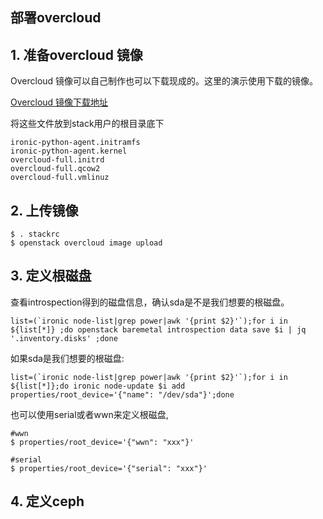 部署overcloud
---
## 1. 准备overcloud 镜像
Overcloud 镜像可以自己制作也可以下载现成的。这里的演示使用下载的镜像。

[Overcloud 镜像下载地址](http://buildlogs.centos.org/centos/7/cloud/x86_64/tripleo_images/)

将这些文件放到stack用户的根目录底下
```
ironic-python-agent.initramfs
ironic-python-agent.kernel
overcloud-full.initrd
overcloud-full.qcow2
overcloud-full.vmlinuz
```

## 2. 上传镜像
```
$ . stackrc
$ openstack overcloud image upload
```


## 3. 定义根磁盘
查看introspection得到的磁盘信息，确认sda是不是我们想要的根磁盘。
```
list=(`ironic node-list|grep power|awk '{print $2}'`);for i in  ${list[*]} ;do openstack baremetal introspection data save $i | jq '.inventory.disks' ;done
```
如果sda是我们想要的根磁盘:
```
list=(`ironic node-list|grep power|awk '{print $2}'`);for i in ${list[*]};do ironic node-update $i add properties/root_device='{"name": "/dev/sda"}';done
```
也可以使用serial或者wwn来定义根磁盘,
```
#wwn
$ properties/root_device='{"wwn": "xxx"}'

#serial
$ properties/root_device='{"serial": "xxx"}'
```

## 4. 定义ceph
